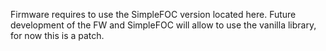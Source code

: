 Firmware requires to use the SimpleFOC version located here. 
Future development of the FW and SimpleFOC will allow to use the vanilla library, for now this is a patch. 
